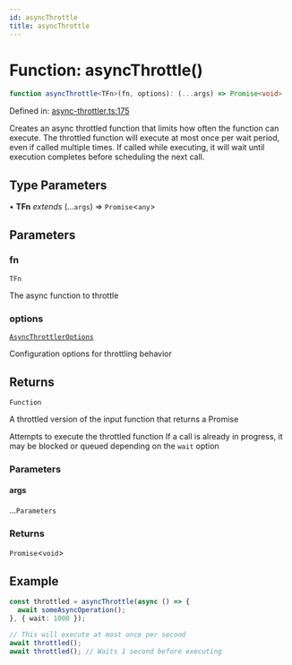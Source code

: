 ```yaml
---
id: asyncThrottle
title: asyncThrottle
---
```


<!-- DO NOT EDIT: this page is autogenerated from the type comments -->

# Function: asyncThrottle()

```ts
function asyncThrottle<TFn>(fn, options): (...args) => Promise<void>
```

Defined in: [async-throttler.ts:175](https://github.com/TanStack/bouncer/blob/main/packages/pacer/src/async-throttler.ts#L175)

Creates an async throttled function that limits how often the function can execute.
The throttled function will execute at most once per wait period, even if called multiple times.
If called while executing, it will wait until execution completes before scheduling the next call.

## Type Parameters

• **TFn** *extends* (...`args`) => `Promise`\<`any`\>

## Parameters

### fn

`TFn`

The async function to throttle

### options

[`AsyncThrottlerOptions`](../interfaces/asyncthrottleroptions.md)

Configuration options for throttling behavior

## Returns

`Function`

A throttled version of the input function that returns a Promise

Attempts to execute the throttled function
If a call is already in progress, it may be blocked or queued depending on the `wait` option

### Parameters

#### args

...`Parameters`

### Returns

`Promise`\<`void`\>

## Example

```ts
const throttled = asyncThrottle(async () => {
  await someAsyncOperation();
}, { wait: 1000 });

// This will execute at most once per second
await throttled();
await throttled(); // Waits 1 second before executing
```

